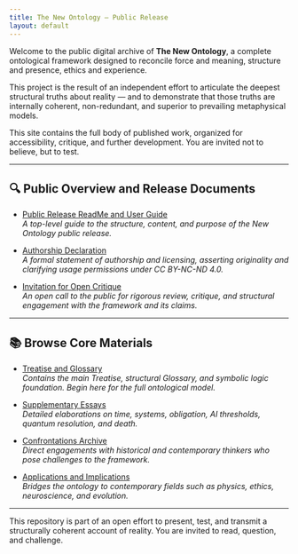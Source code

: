 ```yaml
---
title: The New Ontology – Public Release
layout: default
---
```


Welcome to the public digital archive of **The New Ontology**, a complete ontological framework designed to reconcile force and meaning, structure and presence, ethics and experience.  

This project is the result of an independent effort to articulate the deepest structural truths about reality — and to demonstrate that those truths are internally coherent, non-redundant, and superior to prevailing metaphysical models.  

This site contains the full body of published work, organized for accessibility, critique, and further development. You are invited not to believe, but to test.

---

## 🔍 Public Overview and Release Documents

- [Public Release ReadMe and User Guide](/The-New-Ontology-Public-Release/overview/ReadMe-Public-Release.md)  
  *A top-level guide to the structure, content, and purpose of the New Ontology public release.*

- [Authorship Declaration](/The-New-Ontology-Public-Release/overview/Authorship-Declaration.md)  
  *A formal statement of authorship and licensing, asserting originality and clarifying usage permissions under CC BY-NC-ND 4.0.*

- [Invitation for Open Critique](/The-New-Ontology-Public-Release/overview/Invitation-Critique.md)  
  *An open call to the public for rigorous review, critique, and structural engagement with the framework and its claims.*

---

## 📚 Browse Core Materials

- [Treatise and Glossary](/the-new-ontology---public-release/treatise-and-glossary/)  
  *Contains the main Treatise, structural Glossary, and symbolic logic foundation. Begin here for the full ontological model.*

- [Supplementary Essays](/the-new-ontology---public-release/supplementary-essays/)  
  *Detailed elaborations on time, systems, obligation, AI thresholds, quantum resolution, and death.*

- [Confrontations Archive](/the-new-ontology---public-release/confrontations/)  
  *Direct engagements with historical and contemporary thinkers who pose challenges to the framework.*

- [Applications and Implications](/the-new-ontology---public-release/applications/)  
  *Bridges the ontology to contemporary fields such as physics, ethics, neuroscience, and evolution.*

---

This repository is part of an open effort to present, test, and transmit a structurally coherent account of reality. You are invited to read, question, and challenge.

